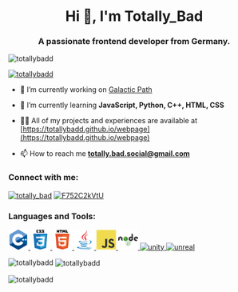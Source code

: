 <h1 align="center">Hi 👋, I'm Totally_Bad</h1>
<h3 align="center">A passionate frontend developer from Germany.</h3>

<p align="left"> <img src="https://komarev.com/ghpvc/?username=totallybadd&label=Profile%20views&color=0e75b6&style=flat" alt="totallybadd" /> </p>

<p align="left"> <a href="https://github.com/ryo-ma/github-profile-trophy"><img src="https://github-profile-trophy.vercel.app/?username=totallybadd" alt="totallybadd" /></a> </p>

- 🔭 I’m currently working on [Galactic Path](https://totallybadd.github.io/galacticpath/)

- 🌱 I’m currently learning **JavaScript, Python, C++, HTML, CSS**

- 👨‍💻 All of my projects and experiences are available at [https://totallybadd.github.io/webpage](https://totallybadd.github.io/webpage)

- 📫 How to reach me **totally.bad.social@gmail.com**

<h3 align="left">Connect with me:</h3>
<p align="left">
<a href="https://www.youtube.com/c/UCLebmrx-IIQoxkWQCTFjnwg" target="blank"><img align="center" src="https://raw.githubusercontent.com/rahuldkjain/github-profile-readme-generator/master/src/images/icons/Social/youtube.svg" alt="totally_bad" height="30" width="40" /></a>
<a href="https://discord.gg/F752C2kVtU" target="blank"><img align="center" src="https://raw.githubusercontent.com/rahuldkjain/github-profile-readme-generator/master/src/images/icons/Social/discord.svg" alt="F752C2kVtU" height="30" width="40" /></a>
</p>

<h3 align="left">Languages and Tools:</h3>
<p align="left"> <a href="https://www.w3schools.com/cpp/" target="_blank" rel="noreferrer"> <img src="https://raw.githubusercontent.com/devicons/devicon/master/icons/cplusplus/cplusplus-original.svg" alt="cplusplus" width="40" height="40"/> </a> <a href="https://www.w3schools.com/css/" target="_blank" rel="noreferrer"> <img src="https://raw.githubusercontent.com/devicons/devicon/master/icons/css3/css3-original-wordmark.svg" alt="css3" width="40" height="40"/> </a> <a href="https://www.w3.org/html/" target="_blank" rel="noreferrer"> <img src="https://raw.githubusercontent.com/devicons/devicon/master/icons/html5/html5-original-wordmark.svg" alt="html5" width="40" height="40"/> </a> <a href="https://www.java.com" target="_blank" rel="noreferrer"> <img src="https://raw.githubusercontent.com/devicons/devicon/master/icons/java/java-original.svg" alt="java" width="40" height="40"/> </a> <a href="https://developer.mozilla.org/en-US/docs/Web/JavaScript" target="_blank" rel="noreferrer"> <img src="https://raw.githubusercontent.com/devicons/devicon/master/icons/javascript/javascript-original.svg" alt="javascript" width="40" height="40"/> </a> <a href="https://nodejs.org" target="_blank" rel="noreferrer"> <img src="https://raw.githubusercontent.com/devicons/devicon/master/icons/nodejs/nodejs-original-wordmark.svg" alt="nodejs" width="40" height="40"/> </a> <a href="https://unity.com/" target="_blank" rel="noreferrer"> <img src="https://www.vectorlogo.zone/logos/unity3d/unity3d-icon.svg" alt="unity" width="40" height="40"/> </a> <a href="https://unrealengine.com/" target="_blank" rel="noreferrer"> <img src="https://raw.githubusercontent.com/kenangundogan/fontisto/036b7eca71aab1bef8e6a0518f7329f13ed62f6b/icons/svg/brand/unreal-engine.svg" alt="unreal" width="40" height="40"/> </a> </p>

<p><img align="left" src="https://github-readme-stats.vercel.app/api/top-langs?username=totallybadd&show_icons=true&locale=en&layout=compact" alt="totallybadd" /></p>

<p>&nbsp;<img align="center" src="https://github-readme-stats.vercel.app/api?username=totallybadd&show_icons=true&locale=en" alt="totallybadd" /></p>

<p><img align="center" src="https://github-readme-streak-stats.herokuapp.com/?user=totallybadd&" alt="totallybadd" /></p>
